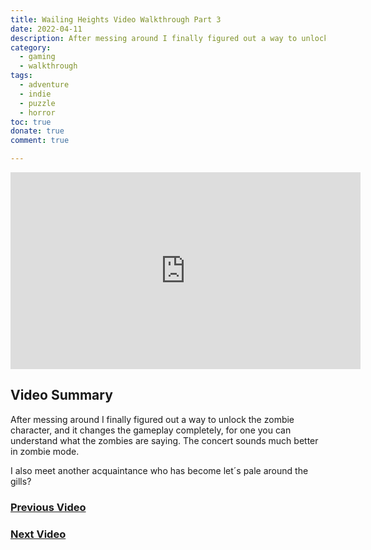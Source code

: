 ```yaml
---
title: Wailing Heights Video Walkthrough Part 3
date: 2022-04-11
description: After messing around I finally figured out a way to unlock the zombie character, and it changes the gameplay completely, for one you can understand what the zombies are saying. The concert sounds much better in zombie mode.
category:
  - gaming
  - walkthrough
tags:
  - adventure
  - indie
  - puzzle
  - horror
toc: true
donate: true
comment: true

---
```


<iframe width="560" height="315" src="https://www.youtube.com/embed/XNUgKwAOi5s?si=8w9rxo2Z0CYEJ9ng" title="YouTube video player" frameborder="0" allow="accelerometer; autoplay; clipboard-write; encrypted-media; gyroscope; picture-in-picture; web-share" referrerpolicy="strict-origin-when-cross-origin" allowfullscreen></iframe>

## **Video Summary**

After messing around I finally figured out a way to unlock the zombie character, and it changes the gameplay completely, for one you can understand what the zombies are saying. The concert sounds much better in zombie mode.

I also meet another acquaintance who has become let´s pale around the gills?

### [Previous Video](https://www.ghastlymirror.xyz/blog/wailing-heights2)

### [Next Video](https://www.ghastlymirror.xyz/blog/wailing-heights4)


